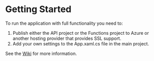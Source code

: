 # Getting Started

To run the application with full functionality you need to:

1. Publish either the API project or the Functions project to Azure or another hosting provider that provides SSL support.
2. Add your own settings to the App.xaml.cs file in the main project.

See the [Wiki](https://github.com/scottkuhl/TripLog/wiki) for more information.